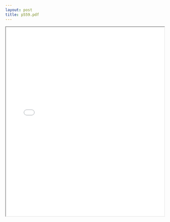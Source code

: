 ```yaml
---
layout: post
title: p559.pdf
---
```


<div class="pdf-container">
<iframe src="/ea/assets/pdfs/p559.pdf" height="600" width="100%" allowFullScreen="true"></iframe>
</div>

